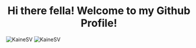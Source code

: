 <p>
  <h1 align="center"><b>Hi there fella! Welcome to my Github Profile!</b></h1>
</p>


<img src="https://github-readme-stats.vercel.app/api?username=kainesv86&show_icons=true&theme=radical" alt="KaineSV"/>
<img src="https://github-readme-stats.anuraghazra1.vercel.app/api/top-langs/?username=kainesv86&layout=compact&theme=radical&langs_count=10" alt="KaineSV"/>

